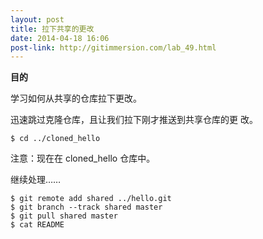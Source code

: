 ```yaml
---
layout: post
title: 拉下共享的更改
date: 2014-04-18 16:06
post-link: http://gitimmersion.com/lab_49.html
---
```


**目的**

学习如何从共享的仓库拉下更改。

迅速跳过克隆仓库，且让我们拉下刚才推送到共享仓库的更
改。

```
$ cd ../cloned_hello
```

注意：现在在 cloned\_hello 仓库中。

继续处理……

```
$ git remote add shared ../hello.git
$ git branch --track shared master
$ git pull shared master
$ cat README
```
